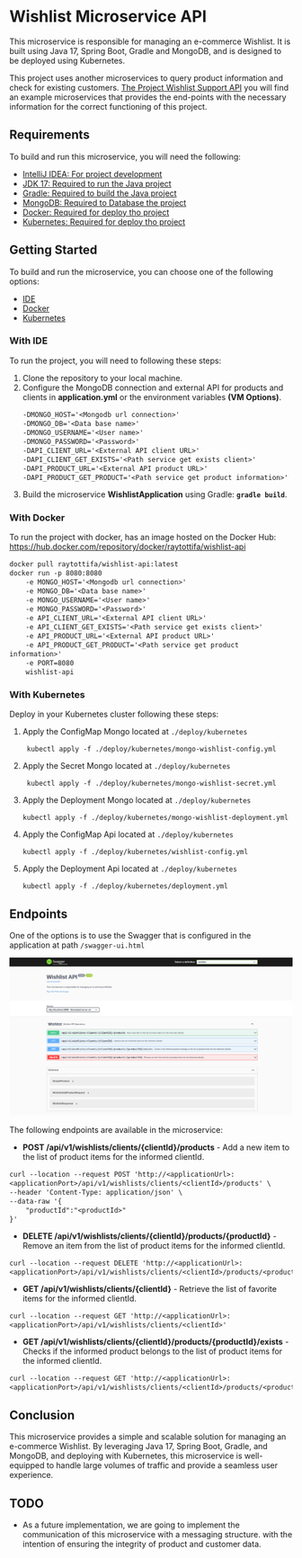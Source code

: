 # Wishlist Microservice API

This microservice is responsible for managing an e-commerce Wishlist. It is built using Java 17, Spring Boot, Gradle and MongoDB, and is designed to be deployed using Kubernetes.

This project uses another microservices to query product information and check for existing customers. [The Project Wishlist Support API](https://github.com/raytotti/wishlist-support) you will find an example microservices that provides the end-points with the necessary information for the correct functioning of this project.

## Requirements

To build and run this microservice, you will need the following:

* [IntelliJ IDEA: For project development](https://www.jetbrains.com/pt-br/idea/download/)
* [JDK 17: Required to run the Java project](https://www.oracle.com/java/technologies/javase/jdk17-archive-downloads.html)
* [Gradle: Required to build the Java project](https://gradle.org/)
* [MongoDB: Required to Database the project](https://www.mongodb.com/)
* [Docker: Required for deploy tho project](https://www.docker.com/)
* [Kubernetes: Required for deploy tho project](https://kubernetes.io/)

## Getting Started
To build and run the microservice, you can choose one of the following options:

* [IDE](#with-ide)
* [Docker](#with-docker)
* [Kubernetes](#with-kubernetes)

### With IDE

To run the project, you will need to following these steps:

1. Clone the repository to your local machine.
2. Configure the MongoDB connection and external API for products and clients in **application.yml** or the environment variables **(VM Options)**.
    ```
    -DMONGO_HOST='<Mongodb url connection>'
    -DMONGO_DB='<Data base name>'
    -DMONGO_USERNAME='<User name>'
    -DMONGO_PASSWORD='<Password>' 
    -DAPI_CLIENT_URL='<External API client URL>' 
    -DAPI_CLIENT_GET_EXISTS='<Path service get exists client>' 
    -DAPI_PRODUCT_URL='<External API product URL>'
    -DAPI_PRODUCT_GET_PRODUCT='<Path service get product information>'
   ```
3. Build the microservice **WishlistApplication** using Gradle: **` gradle build `**.

### With Docker

To run the project with docker, has an image hosted on the Docker Hub: 
https://hub.docker.com/repository/docker/raytottifa/wishlist-api

```shell
docker pull raytottifa/wishlist-api:latest
docker run -p 8080:8080 
    -e MONGO_HOST='<Mongodb url connection>' 
    -e MONGO_DB='<Data base name>' 
    -e MONGO_USERNAME='<User name>' 
    -e MONGO_PASSWORD='<Password>'  
    -e API_CLIENT_URL='<External API client URL>' 
    -e API_CLIENT_GET_EXISTS='<Path service get exists client>' 
    -e API_PRODUCT_URL='<External API product URL>'
    -e API_PRODUCT_GET_PRODUCT='<Path service get product information>'
    -e PORT=8080 
    wishlist-api
```

### With Kubernetes

Deploy in your Kubernetes cluster following these steps:

1. Apply the ConfigMap Mongo located at `./deploy/kubernetes`
    ```shell
     kubectl apply -f ./deploy/kubernetes/mongo-wishlist-config.yml
   ```
2. Apply the Secret Mongo located at `./deploy/kubernetes`
    ```shell
     kubectl apply -f ./deploy/kubernetes/mongo-wishlist-secret.yml
   ```
3. Apply the Deployment Mongo located at `./deploy/kubernetes`
    ```shell
   kubectl apply -f ./deploy/kubernetes/mongo-wishlist-deployment.yml
   ```
4. Apply the ConfigMap Api located at `./deploy/kubernetes`
    ```shell
   kubectl apply -f ./deploy/kubernetes/wishlist-config.yml
   ```
5. Apply the Deployment Api located at `./deploy/kubernetes`
   ```shell
   kubectl apply -f ./deploy/kubernetes/deployment.yml
   ```
   
## Endpoints
One of the options is to use the Swagger that is configured in the application at path `/swagger-ui.html`

![Swagger](docs/swagger.png)

The following endpoints are available in the microservice:

* **POST /api/v1/wishlists/clients/{clientId}/products** - Add a new item to the list of product items for the informed clientId.
```shell
curl --location --request POST 'http://<applicationUrl>:<applicationPort>/api/v1/wishlists/clients/<clientId>/products' \
--header 'Content-Type: application/json' \
--data-raw '{
    "productId":"<productId>"
}'
```
* **DELETE /api/v1/wishlists/clients/{clientId}/products/{productId}** - Remove an item from the list of product items for the informed clientId.
```shell
curl --location --request DELETE 'http://<applicationUrl>:<applicationPort>/api/v1/wishlists/clients/<clientId>/products/<productId>'
```
* **GET /api/v1/wishlists/clients/{clientId}** - Retrieve the list of favorite items for the informed clientId.
```shell
curl --location --request GET 'http://<applicationUrl>:<applicationPort>/api/v1/wishlists/clients/<clientId>'
```
* **GET /api/v1/wishlists/clients/{clientId}/products/{productId}/exists** - Checks if the informed product belongs to the list of product items for the informed clientId.
```shell
curl --location --request GET 'http://<applicationUrl>:<applicationPort>/api/v1/wishlists/clients/<clientId>/products/<productId>/exists'
```

## Conclusion
This microservice provides a simple and scalable solution for managing an e-commerce Wishlist. By leveraging Java 17, Spring Boot, Gradle, and MongoDB, and deploying with Kubernetes, this microservice is well-equipped to handle large volumes of traffic and provide a seamless user experience.

## TODO
* As a future implementation, we are going to implement the communication of this microservice with a messaging structure. with the intention of ensuring the integrity of product and customer data.
